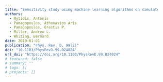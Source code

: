 ```yaml
---
title: "Sensitivity study using machine learning algorithms on simulated r-mode gravitational wave signals from newborn neutron stars"
authors:
  - Mytidis, Antonis
  - Panagopoulos, Athanasios Aris
  - Panagopoulos, Orestis P.
  - Miller, Andrew L.
  - Whiting, Bernard
date: 2019-01-01
publication: "Phys. Rev. D, 99(2)"
doi: "10.1103/PhysRevD.99.024024"
url_doi: "https://doi.org/10.1103/PhysRevD.99.024024"
# featured: false
# summary: ""
# tags: []
# projects: []
---
```

